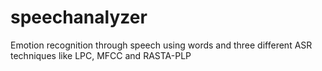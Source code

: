 # speechanalyzer
Emotion recognition through speech using words and three different ASR techniques like LPC, MFCC and RASTA-PLP
